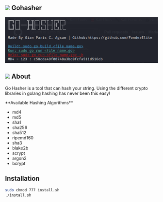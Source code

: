 ## <img src="https://camo.githubusercontent.com/525688f1a883b1b13772009f360bcc50b9400237ad19eee8253637daf040733f/68747470733a2f2f696d672e69636f6e73382e636f6d2f636f6c6f722f34382f3030303030302f676f6c616e672e706e67" width="40px"> Gohasher
<img src="demo.png">

## <img src="https://media.giphy.com/media/iY8CRBdQXODJSCERIr/giphy.gif" width="30px"> About
<p>Go Hasher is a tool that can hash your string. Using the different crypto libraries in golang hashing has never been this easy!</p>
**Available Hashing Algorithms**
<ul>
<li>md4</li>
<li>md5</li>
<li>sha1</li>
<li>sha256</li>
<li>sha512</li>
<li>ripemd160</li>
<li>sha3</li>
<li>blake2b</li>
<li>scrypt</li>
<li>argon2</li>
<li>bcrypt</li>
</ul>

## Installation 
```bash
sudo chmod 777 install.sh
./install.sh
```

